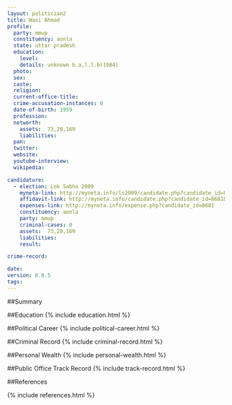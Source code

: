 ```yaml
---
layout: politician2
title: Wasi Ahmad
profile: 
  party: mmup
  constituency: aonla
  state: uttar pradesh
  education: 
    level: 
    details: unknown b.a,l.l.b(1984)
  photo: 
  sex: 
  caste: 
  religion: 
  current-office-title: 
  crime-accusation-instances: 0
  date-of-birth: 1959
  profession: 
  networth: 
    assets:  73,20,169
    liabilities: 
  pan: 
  twitter: 
  website: 
  youtube-interview: 
  wikipedia: 

candidature: 
  - election: Lok Sabha 2009
    myneta-link: http://myneta.info/ls2009/candidate.php?candidate_id=8681
    affidavit-link: http://myneta.info/candidate.php?candidate_id=8681&scan=original
    expenses-link: http://myneta.info/expense.php?candidate_id=8681
    constituency: aonla 
    party: mmup
    criminal-cases: 0
    assets:  73,20,169
    liabilities: 
    result:  

crime-record: 

date: 
version: 0.0.5
tags: 
---
```

##Summary


##Education
{% include education.html %}


##Political Career
{% include political-career.html %}


##Criminal Record
{% include criminal-record.html %}


##Personal Wealth
{% include personal-wealth.html %}


##Public Office Track Record
{% include track-record.html %}


##References


{% include references.html %}